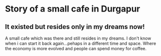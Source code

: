# Story of a small cafe in Durgapur
## It existed but resides only in my dreams now!
A small cafe which was there and still resides in my dreams.
I don't know when i can start it back again...pehaps in a different time and space.
Where the economy is more evolved and people can spend money for coffee.
